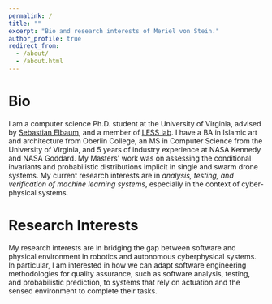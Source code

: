 ```yaml
---
permalink: /
title: ""
excerpt: "Bio and research interests of Meriel von Stein."
author_profile: true
redirect_from: 
  - /about/
  - /about.html
---
```


Bio
===

I am a computer science Ph.D. student at the University of Virginia, advised by [Sebastian Elbaum](https://engineering.virginia.edu/faculty/sebastian-elbaum), and a member of [LESS lab](https://less-lab-uva.github.io/). 
I have a BA in Islamic art and architecture from Oberlin College, an MS in Computer Science from the University of Virginia, and 5 years of industry experience at NASA Kennedy and NASA Goddard. 
My Masters' work was on assessing the conditional invariants and probabilistic distributions implicit in single and swarm drone systems. 
My current research interests are in *analysis, testing, and verification of machine learning systems*, especially in the context of cyber-physical systems.

Research Interests
===
My research interests are in bridging the gap between software and physical environment in robotics and autonomous cyberphysical systems. 
In particular, I am interested in how we can adapt software engineering methodologies for quality assurance, 
such as software analysis, testing, and probabilistic prediction, to systems that rely on actuation and the sensed environment to complete their tasks.